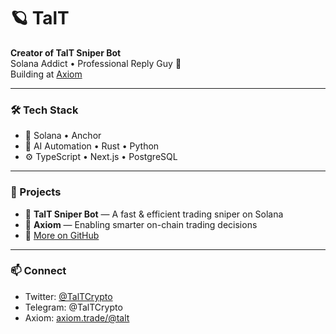 # 🪐 TalT

**Creator of TalT Sniper Bot**  
Solana Addict • Professional Reply Guy 💬  
Building at [Axiom](https://axiom.trade/@talt)

---

### 🛠️ Tech Stack

- 🔗 Solana • Anchor
- 🧠 AI Automation • Rust • Python
- ⚙️ TypeScript • Next.js • PostgreSQL

---

### 🚀 Projects

- 🎯 **TalT Sniper Bot** — A fast & efficient trading sniper on Solana
- 🧩 **Axiom** — Enabling smarter on-chain trading decisions
- 🧪 [More on GitHub](https://github.com/talt?tab=repositories)

---

### 📫 Connect

- Twitter: [@TalTCrypto](https://twitter.com/TalTCrypto)
- Telegram: @TalTCrypto
- Axiom: [axiom.trade/@talt](https://axiom.trade/@talt)
